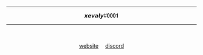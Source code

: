 <div align="center">
  <hr/>
  <p>𝙭𝙚𝙫𝙖𝙡𝙮#𝟎𝟎𝟎𝟏</p>
  <hr/>
  <p>&#917567<p/>
  <a href="https://die.ooo";  target="website">website<a/>　
  <a href="https://discord.gg/YPQapZ2bYq";  target="discord">discord<a/>　
</div>
